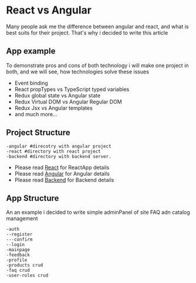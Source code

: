 # React vs Angular

Many people ask me the difference between angular and react, and what is best suits for their project.
That's why i decided to write this article

## App example

To demonstrate pros and cons of both technology i will make one project in both, and we will see, how technologies solve these issues
* Event binding
* React propTypes vs TypeScript typed variables
* Redux global state vs Angular state
* Redux Virtual DOM vs Angular Regular DOM
* Redux Jsx vs Angular templates
* and much more...

## Project Structure
```
-angular #direcotry with angular project
-react #directory with react project
-backend #directory with backend server.
```

* Please read [React](https://github.com/dgaydukov/react-vs-angular/blob/master/react/README.md) for ReactApp details
* Please read [Angular](https://github.com/dgaydukov/react-vs-angular/blob/master/angular/README.md) for Angular details
* Please read [Backend](https://github.com/dgaydukov/react-vs-angular/blob/master/backend/README.md) for Backend details


## App Structure

An an example i decided to write simple adminPanel of site FAQ adn catalog management
```
-auth
--register
---confirm
--login
-mainpage
-feedback
-profile
-products crud
-faq crud
-user-roles crud
```
